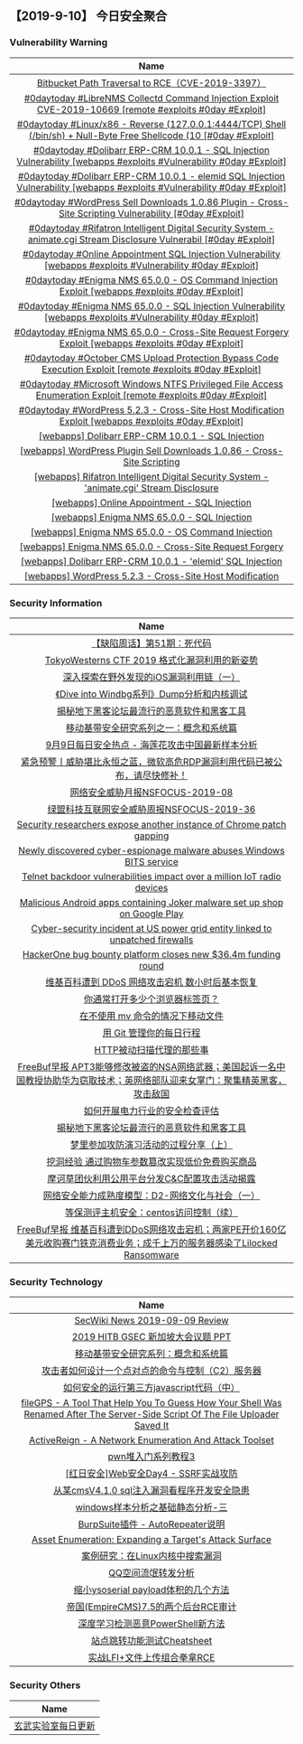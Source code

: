 
 ##   【2019-9-10】 今日安全聚合


###  						       							Vulnerability Warning

|                             Name                             |
| :----------------------------------------------------------: |
|[Bitbucket Path Traversal to RCE（CVE-2019-3397）](https://www.seebug.org/vuldb/ssvid-98068)|
|[#0daytoday #LibreNMS Collectd Command Injection Exploit CVE-2019-10669 [remote #exploits  #0day #Exploit]](http://0day.today/exploits/33231)|
|[#0daytoday #Linux/x86 - Reverse (127.0.0.1:4444/TCP) Shell (/bin/sh) + Null-Byte Free Shellcode (10 [#0day #Exploit]](http://0day.today/exploits/33230)|
|[#0daytoday #Dolibarr ERP-CRM 10.0.1 - SQL Injection Vulnerability  [webapps #exploits #Vulnerability #0day #Exploit]](http://0day.today/exploits/33229)|
|[#0daytoday #Dolibarr ERP-CRM 10.0.1 - elemid SQL Injection Vulnerability [webapps #exploits #Vulnerability #0day #Exploit]](http://0day.today/exploits/33228)|
|[#0daytoday #WordPress Sell Downloads 1.0.86 Plugin - Cross-Site Scripting Vulnerability [#0day #Exploit]](http://0day.today/exploits/33227)|
|[#0daytoday #Rifatron Intelligent Digital Security System - animate.cgi Stream Disclosure Vulnerabil [#0day #Exploit]](http://0day.today/exploits/33226)|
|[#0daytoday #Online Appointment SQL Injection Vulnerability  [webapps #exploits #Vulnerability #0day #Exploit]](http://0day.today/exploits/33225)|
|[#0daytoday #Enigma NMS 65.0.0 - OS Command Injection Exploit  [webapps #exploits  #0day #Exploit]](http://0day.today/exploits/33224)|
|[#0daytoday #Enigma NMS 65.0.0 - SQL Injection Vulnerability  [webapps #exploits #Vulnerability #0day #Exploit]](http://0day.today/exploits/33222)|
|[#0daytoday #Enigma NMS 65.0.0 - Cross-Site Request Forgery Exploit  [webapps #exploits  #0day #Exploit]](http://0day.today/exploits/33223)|
|[#0daytoday #October CMS Upload Protection Bypass Code Execution Exploit [remote #exploits  #0day #Exploit]](http://0day.today/exploits/33221)|
|[#0daytoday #Microsoft Windows NTFS Privileged File Access Enumeration Exploit [remote #exploits  #0day #Exploit]](http://0day.today/exploits/33220)|
|[#0daytoday #WordPress 5.2.3 - Cross-Site Host Modification Exploit  [webapps #exploits  #0day #Exploit]](http://0day.today/exploits/33219)|
|[[webapps] Dolibarr ERP-CRM 10.0.1 - SQL Injection](https://www.exploit-db.com/exploits/47370)|
|[[webapps] WordPress Plugin Sell Downloads 1.0.86 - Cross-Site Scripting](https://www.exploit-db.com/exploits/47369)|
|[[webapps] Rifatron Intelligent Digital Security System - 'animate.cgi' Stream Disclosure](https://www.exploit-db.com/exploits/47368)|
|[[webapps] Online Appointment - SQL Injection](https://www.exploit-db.com/exploits/47366)|
|[[webapps] Enigma NMS 65.0.0 - SQL Injection](https://www.exploit-db.com/exploits/47365)|
|[[webapps] Enigma NMS 65.0.0 - OS Command Injection](https://www.exploit-db.com/exploits/47364)|
|[[webapps] Enigma NMS 65.0.0 - Cross-Site Request Forgery](https://www.exploit-db.com/exploits/47363)|
|[[webapps] Dolibarr ERP-CRM 10.0.1 - 'elemid' SQL Injection](https://www.exploit-db.com/exploits/47362)|
|[[webapps] WordPress 5.2.3 - Cross-Site Host Modification](https://www.exploit-db.com/exploits/47361)|

### 						        							Security Information
|                             Name                                    |
| :----------------------------------------------------------: |
|[【缺陷周话】第51期：死代码](https://www.anquanke.com/post/id/186133)|
|[TokyoWesterns CTF 2019 格式化漏洞利用的新姿势](https://www.anquanke.com/post/id/185709)|
|[深入探索在野外发现的iOS漏洞利用链（一）](https://www.anquanke.com/post/id/186091)|
|[《Dive into Windbg系列》Dump分析和内核调试](https://www.anquanke.com/post/id/185951)|
|[揭秘地下黑客论坛最流行的恶意软件和黑客工具](https://www.anquanke.com/post/id/186079)|
|[移动基带安全研究系列之一：概念和系统篇](https://www.anquanke.com/post/id/186103)|
|[9月9日每日安全热点 - 海莲花攻击中国最新样本分析](https://www.anquanke.com/post/id/186086)|
|[紧急预警丨威胁堪比永恒之蓝，微软高危RDP漏洞利用代码已被公布，请尽快修补！](https://www.secpulse.com/archives/112122.html)|
|[网络安全威胁月报NSFOCUS-2019-08](http://blog.nsfocus.net/nsfocus-2019-08/)|
|[绿盟科技互联网安全威胁周报NSFOCUS-2019-36](http://blog.nsfocus.net/nsfocus-2019-36/)|
|[Security researchers expose another instance of Chrome patch gapping](https://www.zdnet.com/article/security-researchers-expose-another-instance-of-chrome-patch-gapping/#ftag=RSSbaffb68)|
|[Newly discovered cyber-espionage malware abuses Windows BITS service](https://www.zdnet.com/article/newly-discovered-cyber-espionage-malware-abuses-windows-bits-service/#ftag=RSSbaffb68)|
|[Telnet backdoor vulnerabilities impact over a million IoT radio devices](https://www.zdnet.com/article/critical-vulnerabilities-impact-over-a-million-iot-radio-devices/#ftag=RSSbaffb68)|
|[Malicious Android apps containing Joker malware set up shop on Google Play](https://www.zdnet.com/article/malicious-android-apps-containing-joker-malware-reach-half-a-million-installs-on-google-play/#ftag=RSSbaffb68)|
|[Cyber-security incident at US power grid entity linked to unpatched firewalls](https://www.zdnet.com/article/cyber-security-incident-at-us-power-grid-entity-linked-to-unpatched-firewalls/#ftag=RSSbaffb68)|
|[HackerOne bug bounty platform closes new $36.4m funding round](https://www.zdnet.com/article/hackerone-bug-bounty-platform-closes-new-36-4m-funding-round/#ftag=RSSbaffb68)|
|[维基百科遭到 DDoS 网络攻击宕机 数小时后基本恢复](https://linux.cn/article-11323-1.html?utm_source=rss&utm_medium=rss)|
|[你通常打开多少个浏览器标签页？](https://linux.cn/article-11322-1.html?utm_source=rss&utm_medium=rss)|
|[在不使用 mv 命令的情况下移动文件](https://linux.cn/article-11321-1.html?utm_source=rss&utm_medium=rss)|
|[用 Git 管理你的每日行程](https://linux.cn/article-11320-1.html?utm_source=rss&utm_medium=rss)|
|[HTTP被动扫描代理的那些事](https://www.freebuf.com/articles/web/212382.html)|
|[FreeBuf早报  APT3能够修改被盗的NSA网络武器；美国起诉一名中国教授协助华为窃取技术；英网络部队迎来女掌门：聚集精英黑客，攻击敌国](https://www.freebuf.com/news/213895.html)|
|[如何开展电力行业的安全检查评估](https://www.freebuf.com/articles/ics-articles/212503.html)|
|[揭秘地下黑客论坛最流行的恶意软件和黑客工具](https://www.freebuf.com/articles/system/213765.html)|
|[梦里参加攻防演习活动的过程分享（上）](https://www.freebuf.com/vuls/212909.html)|
|[挖洞经验  通过购物车参数篡改实现低价免费购买商品](https://www.freebuf.com/vuls/212089.html)|
|[摩诃草团伙利用公用平台分发C&C配置攻击活动揭露](https://www.freebuf.com/articles/system/212584.html)|
|[网络安全能力成熟度模型：D2-网络文化与社会（一）](https://www.freebuf.com/articles/paper/212774.html)|
|[等保测评主机安全：centos访问控制（续）](https://www.freebuf.com/articles/system/212650.html)|
|[FreeBuf早报  维基百科遭到DDoS网络攻击宕机；两家PE开价160亿美元收购赛门铁克消费业务；成千上万的服务器感染了Lilocked Ransomware](https://www.freebuf.com/news/213771.html)|

### 						        							Security  Technology
|                             Name                                    |
| :----------------------------------------------------------: |
|[SecWiki News 2019-09-09 Review](http://www.sec-wiki.com/?2019-09-09)|
|[2019 HITB GSEC 新加坡大会议题 PPT](https://paper.seebug.org/1031/)|
|[移动基带安全研究系列：概念和系统篇](https://www.4hou.com/technology/20226.html)|
|[攻击者如何设计一个点对点的命令与控制（C2）服务器](https://www.4hou.com/technology/17816.html)|
|[如何安全的运行第三方javascript代码（中）](https://www.4hou.com/technology/20154.html)|
|[fileGPS - A Tool That Help You To Guess How Your Shell Was Renamed After The Server-Side Script Of The File Uploader Saved It](http://www.kitploit.com/2019/09/filegps-tool-that-help-you-to-guess-how.html)|
|[ActiveReign - A Network Enumeration And Attack Toolset](http://www.kitploit.com/2019/09/activereign-network-enumeration-and.html)|
|[pwn堆入门系列教程3](http://xz.aliyun.com/t/6252)|
|[[红日安全]Web安全Day4 - SSRF实战攻防](http://xz.aliyun.com/t/6235)|
|[从某cmsV4.1.0 sql注入漏洞看程序开发安全隐患](http://xz.aliyun.com/t/6237)|
|[windows样本分析之基础静态分析-三](http://xz.aliyun.com/t/6242)|
|[BurpSuite插件 -  AutoRepeater说明](http://xz.aliyun.com/t/6244)|
|[Asset Enumeration: Expanding a Target's Attack Surface](http://xz.aliyun.com/t/6248)|
|[案例研究：在Linux内核中搜索漏洞](http://xz.aliyun.com/t/6234)|
|[QQ空间流氓转发分析](http://xz.aliyun.com/t/6238)|
|[缩小ysoserial payload体积的几个方法](http://xz.aliyun.com/t/6227)|
|[帝国(EmpireCMS)7.5的两个后台RCE审计](http://xz.aliyun.com/t/6228)|
|[深度学习检测恶意PowerShell新方法](http://xz.aliyun.com/t/6247)|
|[站点跳转功能测试Cheatsheet](http://xz.aliyun.com/t/6225)|
|[实战LFI+文件上传组合拳拿RCE](http://xz.aliyun.com/t/6229)|

### 						        							Security  Others
|                             Name                                    |
| :----------------------------------------------------------: |
|[玄武实验室每日更新](https://weibo.com/p/1006065582522936/wenzhang?from=page_100606_profile&wvr=6&mod=wenzhangmore)|

